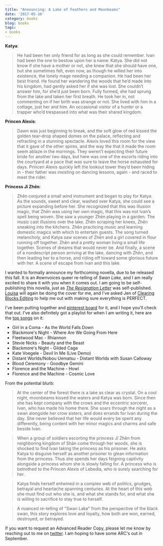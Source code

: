 ```yaml
---
title: "Announcing: A Lake of Feathers and Moonbeams"
date: '2017-05-16'
category: books
blog: books
tags:
- books
---
```


**Katya**:

> He had been her only friend for as long as she could remember. Ivan had been the one to bestow upon her a name: Katya.  She did not know if she have a mother or not, she knew that she should have one, but she sometimes felt, even now, as though he willed her into existence, the lonely mage needing a companion.
> He had been her best friend. He found her wandering the woods that he’d made into his kingdom, had gently asked her if she was lost. She couldn’t answer him, for she’d just been born. Fully formed, she had sprung from the lake and taken her first breath. He took her in, not commenting on if her birth was strange or not. She lived with him in a cottage, just her and him. An occasional visitor of a hunter or a trapper who’d trespassed into what was their shared kingdom.

**Princen Alexis**: 

> Dawn was just beginning to break, and the soft glow of red kissed the golden tear-drop shaped domes on the palace, reflecting and refracting in a stunning spectacle. Alexis loved this room for the view that it gave of the other spires, and the way the that it made the room seem ablaze in the mornings.
> They weren’t expecting their future bride for another two days, but here was one of the escorts riding into the courtyard at a pace that was sure to leave the horse exhausted for days. Princen Alexis quickly left the lookout tower they’d been hiding in - their father was insisting on dancing lessons, again - and raced to meet the rider. 

**Princess Jī Zhēn**:

> Zhēn conjured a small wind instrument and began to play for Katya. As the sounds, sweet and clear, washed over Katya, she could see a picture expanding before her. She recognized that this was illusion magic, that Zhēn was using her own magic, that this was not Ivan’s spell being woven. She saw a younger Zhēn playing in a garden. The music cast illusions over the lake. Zhēn scraping her knees, Zhēn sneaking into the kitchens. Zhēn practicing music and learning domestic magics with which to entertain guests. 
> The song turned melancholy, and Katya saw scenes of Zhēn and a girl covered in flour running off together. Zhēn and a pretty woman living a small life together. Scenes of dreams that would never be. And finally, a scene of a nondescript person arriving at the lake, dancing with Zhēn, and then leading her to a horse, and riding off toward some glorious future with her. A scene of escape from Ivan and this lake.

I wanted to formally announce my forthcoming novella, due to be released this fall. It is an #ownvoices queer re-telling of *Swan Lake,* and I am really excited to share it with you when it comes out. I am going to be self-publishing this novella, just as *[The Resignation Letter](https://www.amazon.com/dp/B01MS9NU7F)* was self-published. [Louisa](https://juneberrydesign.myportfolio.com/) will again be doing the cover for me, and I've asked Jen of [Clearing Blocks Editing](http://www.clearingblocksediting.com/) to help me out with making sure everything is PERFECT.

I've been putting together and [pinterest board](https://www.pinterest.com/daxaeterna/a-lake-of-feathers-and-moonlight/) for it, and I hope you'll check that out. I've also definitely got a playlist for when I am writing it, here are the [top songs](https://play.google.com/music/playlist/AMaBXynmGGrclnddDFOND_5TPoYX5hx48SwXvW60gMuRVsEokrWeAkWfnFkzGrJ11XMDbIPk2LbhD65yEFC23oZ4hJrxlkuZ8Q%3D%3D) on it:

 - Girl in a Coma - As the World Falls Down  
 - Blackmore's Night - Where Are We Going From Here  
 - Fleetwood Mac - Rhiannon  
 - Stevie Nicks - Beauty and the Beast  
 - Blackmore's Night - Gilded Cage  
 - Kate Voegele - Devil In Me (Live Demo)  
 - Distant Worlds/Nobou Uematsu - Distant Worlds with Susan Calloway  
 - Blood Ceremony - Goodbye Gemini  
 - Florence and the Machine - Howl  
 - Florence and the Machine - Cosmic Love  

From the potential blurb:

> At the center of the forest there is a lake as clear as crystal. On a cool night, moonbeams kissed the waters and Katya was born. Since then she has kept company with the crows and the eccentric sorcerer, Ivan, who has made his home there. She soars through the night as a swan alongside her crow sisters, and does errands for Ivan during the day. She never believed that her life would every be spent any differently, being content with her minor magics and charms and safe beside Ivan. 
     
> When a group of soldiers escorting the princess Jī Zhēn from neighboring kingdom of Shān come through her woods, she is shocked to find Ivan taking the princess as his prisoner. He asks Katya to disguise herself as another prisoner to glean information from the princess. Thus she spends her days feigning captivity alongside a princess whom she is slowly falling for.  A princess who is betrothed to the Princen Alexis of Lebedia, who is surely searching for her.
     
> Katya finds herself entwined in a complex web of politics, grudges, betrayal and heartache spanning centuries. At the heart of this web she must find out who she is, and what she stands for, and what she is willing to sacrifice to stay true to herself.
     
> A nuanced re-telling of "Swan Lake" from the perspective of the black swan, this story explores love and loyalty, how both are won, earned, destroyed, or betrayed.

If you want to request an Advanced Reader Copy, please let me know by reaching out to me on [twitter](https://www.twitter.com/daxaeterna). I am hoping to have some ARC's out in September. 